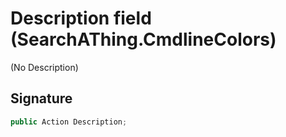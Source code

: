 # Description field (SearchAThing.CmdlineColors)
(No Description)

## Signature
```csharp
public Action Description;
```

